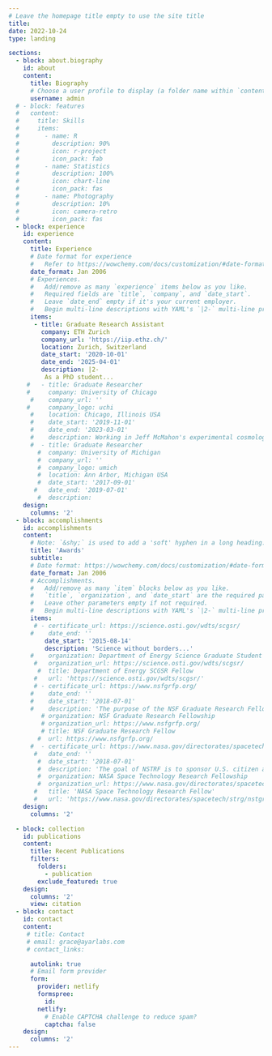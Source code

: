 ```yaml
---
# Leave the homepage title empty to use the site title
title:
date: 2022-10-24
type: landing

sections:
  - block: about.biography
    id: about
    content:
      title: Biography
      # Choose a user profile to display (a folder name within `content/authors/`)
      username: admin
  # - block: features
  #   content:
  #     title: Skills
  #     items:
  #       - name: R
  #         description: 90%
  #         icon: r-project
  #         icon_pack: fab
  #       - name: Statistics
  #         description: 100%
  #         icon: chart-line
  #         icon_pack: fas
  #       - name: Photography
  #         description: 10%
  #         icon: camera-retro
  #         icon_pack: fas
  - block: experience
    id: experience
    content:
      title: Experience
      # Date format for experience
      #   Refer to https://wowchemy.com/docs/customization/#date-format
      date_format: Jan 2006
      # Experiences.
      #   Add/remove as many `experience` items below as you like.
      #   Required fields are `title`, `company`, and `date_start`.
      #   Leave `date_end` empty if it's your current employer.
      #   Begin multi-line descriptions with YAML's `|2-` multi-line prefix.
      items:
       - title: Graduate Research Assistant
         company: ETH Zurich
         company_url: 'https://iip.ethz.ch/'
         location: Zurich, Switzerland
         date_start: '2020-10-01'
         date_end: '2025-04-01'
         description: |2-
          As a PhD student...
     #   - title: Graduate Researcher
     #     company: University of Chicago
      #    company_url: ''
     #     company_logo: uchi
      #    location: Chicago, Illinois USA
      #    date_start: '2019-11-01'
      #    date_end: '2023-03-01'
      #    description: Working in Jeff McMahon's experimental cosmology group, I characterized and modeled optical elements for the Simons Observatory, a next-generation cosmology experiment.
      #  - title: Graduate Researcher
        #  company: University of Michigan
        #  company_url: ''
        #  company_logo: umich
        #  location: Ann Arbor, Michigan USA
        #  date_start: '2017-09-01'
       #   date_end: '2019-07-01'
        #  description:
    design:
      columns: '2'
  - block: accomplishments
    id: accomplishments
    content:
      # Note: `&shy;` is used to add a 'soft' hyphen in a long heading.
      title: 'Awards'
      subtitle:
      # Date format: https://wowchemy.com/docs/customization/#date-format
      date_format: Jan 2006
      # Accomplishments.
      #   Add/remove as many `item` blocks below as you like.
      #   `title`, `organization`, and `date_start` are the required parameters.
      #   Leave other parameters empty if not required.
      #   Begin multi-line descriptions with YAML's `|2-` multi-line prefix.
      items:
       # - certificate_url: https://science.osti.gov/wdts/scgsr/
      #    date_end: ''
          date_start: '2015-08-14'
          description: 'Science without borders...'
      #    organization: Department of Energy Science Graduate Student Research (SCGSR) Program
       #   organization_url: https://science.osti.gov/wdts/scgsr/
        #  title: Department of Energy SCGSR Fellow
       #   url: 'https://science.osti.gov/wdts/scgsr/'
       # - certificate_url: https://www.nsfgrfp.org/
      #    date_end: ''
      #    date_start: '2018-07-01'
      #    description: 'The purpose of the NSF Graduate Research Fellowship Program (GRFP) is to ensure the quality, vitality, and diversity of the scientific and engineering workforce of the United States. GRFP seeks to broaden participation in science and engineering of underrepresented groups, including women, minorities, persons with disabilities, and veterans.'
         # organization: NSF Graduate Research Fellowship
         # organization_url: https://www.nsfgrfp.org/
         # title: NSF Graduate Research Fellow
        #  url: https://www.nsfgrfp.org/
      #  - certificate_url: https://www.nasa.gov/directorates/spacetech/strg/nstgro
       #   date_end: ''
        #  date_start: '2018-07-01'
        #  description: 'The goal of NSTRF is to sponsor U.S. citizen and permanent resident graduate students who show significant potential to contribute to NASA’s goal of creating innovative new space technologies for our Nation’s science, exploration and economic future.  Declined award offer.'
        #  organization: NASA Space Technology Research Fellowship
        #  organization_url: https://www.nasa.gov/directorates/spacetech/strg/nstgro
       #   title: 'NASA Space Technology Research Fellow'
       #   url: 'https://www.nasa.gov/directorates/spacetech/strg/nstgro'
    design:
      columns: '2'

  - block: collection
    id: publications
    content:
      title: Recent Publications
      filters:
        folders:
          - publication
        exclude_featured: true
    design:
      columns: '2'
      view: citation
  - block: contact
    id: contact
    content:
     # title: Contact
     # email: grace@ayarlabs.com
     # contact_links:

      autolink: true
      # Email form provider
      form:
        provider: netlify
        formspree:
          id:
        netlify:
          # Enable CAPTCHA challenge to reduce spam?
          captcha: false
    design:
      columns: '2'
---
```

